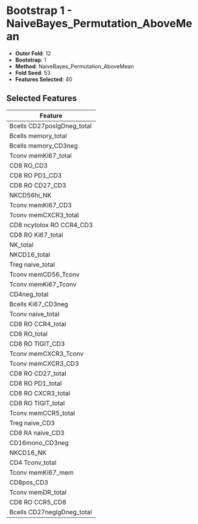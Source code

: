 # Bootstrap 1 - NaiveBayes_Permutation_AboveMean

- **Outer Fold**: 12
- **Bootstrap**: 1
- **Method**: NaiveBayes_Permutation_AboveMean
- **Fold Seed**: 53
- **Features Selected**: 40

## Selected Features

| Feature |
|---------|
| Bcells CD27posIgDneg_total |
| Bcells memory_total |
| Bcells memory_CD3neg |
| Tconv memKi67_total |
| CD8 RO_CD3 |
| CD8 RO PD1_CD3 |
| CD8 RO CD27_CD3 |
| NKCD56hi_NK |
| Tconv memKi67_CD3 |
| Tconv memCXCR3_total |
| CD8 ncytotox RO CCR4_CD3 |
| CD8 RO Ki67_total |
| NK_total |
| NKCD16_total |
| Treg naive_total |
| Tconv memCD56_Tconv |
| Tconv memKi67_Tconv |
| CD4neg_total |
| Bcells Ki67_CD3neg |
| Tconv naive_total |
| CD8 RO CCR4_total |
| CD8 RO_total |
| CD8 RO TIGIT_CD3 |
| Tconv memCXCR3_Tconv |
| Tconv memCXCR3_CD3 |
| CD8 RO CD27_total |
| CD8 RO PD1_total |
| CD8 RO CXCR3_total |
| CD8 RO TIGIT_total |
| Tconv memCCR5_total |
| Treg naive_CD3 |
| CD8 RA naive_CD3 |
| CD16mono_CD3neg |
| NKCD16_NK |
| CD4 Tconv_total |
| Tconv memKi67_mem |
| CD8pos_CD3 |
| Tconv memDR_total |
| CD8 RO CCR5_CD8 |
| Bcells CD27negIgDneg_total |
